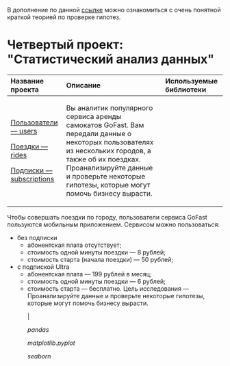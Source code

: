 В дополнение по данной [ссылке](https://allatambov.github.io/psms/pdf/hypo-test.pdf) можно ознакомиться с очень понятной краткой теорией по проверке гипотез.
# Четвертый проект: "Статистический анализ данных"

| Название проекта | Описание | Используемые библиотеки | 
| :---------------------- | :---------------------- | :---------------------- |
| <p>[Пользователи — users](users_go.csv)</p><p>[Поездки — rides](rides_go.csv)</p> <p>[Подписки — subscriptions](subscriptions_go.csv)</p> | <p>Вы аналитик популярного сервиса аренды самокатов GoFast. Вам передали данные о некоторых пользователях из нескольких городов, а также об их поездках. Проанализируйте данные и проверьте некоторые гипотезы, которые могут помочь бизнесу вырасти.
Чтобы совершать поездки по городу, пользователи сервиса GoFast пользуются мобильным приложением. Сервисом можно пользоваться:
- без подписки
   - абонентская плата отсутствует;
   - стоимость одной минуты поездки —  8 рублей;
   - стоимость старта (начала поездки) — 50 рублей;
- с подпиской Ultra
   - абонентская плата — 199 рублей в месяц;
   - стоимость одной минуты поездки — 6 рублей;
   - стоимость старта — бесплатно.
Цель исследования — Проанализируйте данные и проверьте некоторые гипотезы, которые могут помочь бизнесу вырасти.</p>| <p>*pandas*</p> <p>*matplotlib.pyplot*</p> <p>*seaborn*</p>
